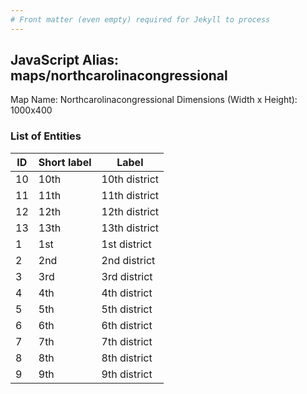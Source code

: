 ```yaml
---
# Front matter (even empty) required for Jekyll to process
---
```


## JavaScript Alias: maps/northcarolinacongressional

Map Name: Northcarolinacongressional
Dimensions (Width x Height): 1000x400





### List of Entities

ID | Short label | Label
---|---|---|
10|10th|10th district
11|11th|11th district
12|12th|12th district
13|13th|13th district
1|1st|1st district
2|2nd|2nd district
3|3rd|3rd district
4|4th|4th district
5|5th|5th district
6|6th|6th district
7|7th|7th district
8|8th|8th district
9|9th|9th district

